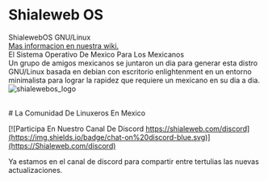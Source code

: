 # Shialeweb OS
ShialewebOS GNU/Linux 
<br>
<a href="https://github.com/shialeweb/shialewebos/wiki"> Mas informacion en nuestra wiki. </a> 
<br>
El Sistema Operativo
De Mexico Para Los
Mexicanos
<br>
Un grupo de amigos mexicanos se juntaron un dia para generar esta distro GNU/Linux basada en debian con escritorio enlightenment en un entorno minimalista para lograr la rapidez que requiere un mexicano en su dia a dia.
<br>
![shialewebos_logo](https://github.com/user-attachments/assets/c5aca67c-c978-4a63-96ad-02695af09bb9)

<br>
# La Comunidad De Linuxeros En Mexico

[![Participa En Nuestro Canal De Discord https://shialeweb.com/discord](https://img.shields.io/badge/chat-on%20discord-blue.svg)](https://Shialeweb.com/discord)

Ya estamos en el canal de discord para compartir entre tertulias las nuevas actualizaciones. 
